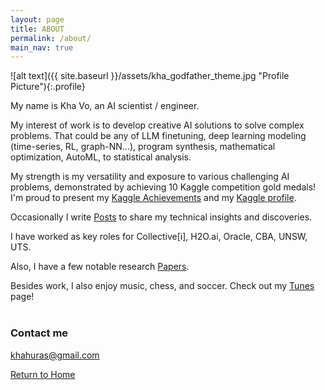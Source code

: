 ```yaml
---
layout: page
title: ABOUT
permalink: /about/
main_nav: true
---
```

![alt text]({{ site.baseurl }}/assets/kha_godfather_theme.jpg "Profile Picture"){:.profile}

My name is Kha Vo, an AI scientist / engineer. <br>

My interest of work is to develop creative AI solutions to solve complex problems. That could be any of LLM finetuning, deep learning modeling (time-series, RL, graph-NN...), program synthesis, mathematical optimization, AutoML, to statistical analysis. <br>

My strength is my versatility and exposure to various challenging AI problems, demonstrated by achieving 10 Kaggle competition gold medals! I'm proud to present my [Kaggle Achievements](https://khavo.ai/kaggle) and my [Kaggle profile](https://kaggle.com/khahuras). <br>

Occasionally I write [Posts](https://khavo.ai/posts) to share my technical insights and discoveries. <br>

I have worked as key roles for Collective[i], H2O.ai, Oracle, CBA, UNSW, UTS. <br>

Also, I have a few notable research [Papers](https://khavo.ai/papers). <br>

Besides work, I also enjoy music, chess, and soccer. Check out my [Tunes](https://khavo.ai/tunes) page! <br><br>

<!-- Container for the animation -->
<div id="animation-container">
<!-- Include the JS script file -->
<!-- <canvas id="visualizationCanvas" class="fibonacci"></canvas> -->
  <canvas id="visualizationCanvas" class="fibonacci" width="1604" height="600" style="width: 802px; height: 300px; opacity: 1;"></canvas>
<script src="{{ '/js/neural_visuals.js' | relative_url }}"></script>
</div>

<!-- <canvas id="illustration-1b" class="illustration fibonacci mobile-show" width="1604" height="600" style="width: 802px; height: 300px; opacity: 1;"></canvas> -->

### Contact me <br>

[khahuras@gmail.com](mailto:khahuras@gmail.com) <br>

[Return to Home](https://khavo.ai)
